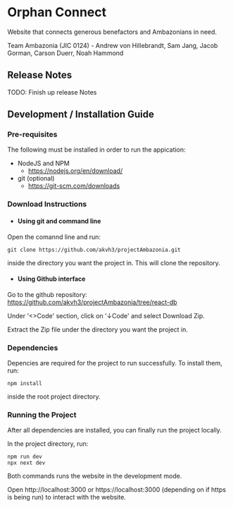 # Orphan Connect
Website that connects generous benefactors and Ambazonians in need.

Team Ambazonia (JIC 0124) - Andrew von Hillebrandt, Sam Jang, Jacob Gorman, Carson Duerr, Noah Hammond

## Release Notes

TODO: Finish up release Notes

## Development / Installation Guide

### Pre-requisites
The following must be installed in order to run the appication:
- NodeJS and NPM
  - https://nodejs.org/en/download/
- git (optional)
  - https://git-scm.com/downloads
  
### Download Instructions

- #### Using git and command line
Open the comannd line and run:

    git clone https://github.com/akvh3/projectAmbazonia.git
    
inside the directory you want the project in. This will clone the repository.
- #### Using Github interface
Go to the github repository: https://github.com/akvh3/projectAmbazonia/tree/react-db

Under '<>Code' section, click on '&#8595;Code' and select Download Zip.

Extract the Zip file under the directory you want the project in.

### Dependencies
Depencies are required for the project to run successfully.
To install them, run:

    npm install
    
inside the root project directory.

### Running the Project
After all dependencies are installed, you can finally run the project locally.

In the project directory, run:

    npm run dev
    npx next dev
    
Both commands runs the website in the development mode.

Open http://localhost:3000 or https://localhost:3000 (depending on if https is being run) to interact with the website.

